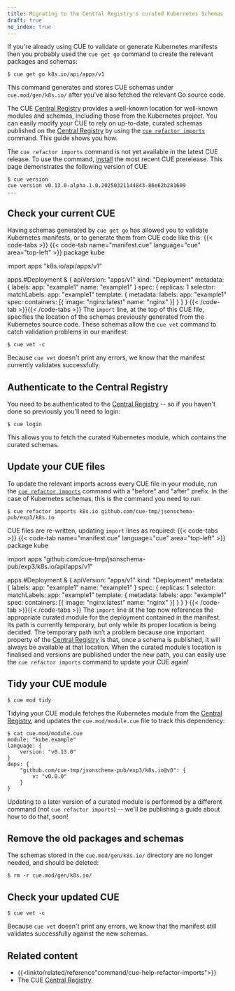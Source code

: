 ```yaml
---
title: Migrating to the Central Registry's curated Kubernetes Schemas
draft: true
no_index: true
---
```


If you're already using CUE to validate or generate Kubernetes manifests then
you probably used the `cue get go` command to create the relevant packages and
schemas:
```text { title="TERMINAL" type="terminal" codeToCopy="Y3VlIGdldCBnbyBrOHMuaW8vYXBpL2FwcHMvdjE=" }
$ cue get go k8s.io/api/apps/v1
```

This command generates and stores CUE schemas under `cue.mod/gen/k8s.io/` after
you've also fetched the relevant Go source code.

The CUE
[Central Registry](https://registry.cue.works)
provides a well-known location for well-known modules
and schemas, including those from the Kubernetes project.
You can easily modify your CUE to rely on up-to-date, curated schemas published on the
[Central Registry](https://registry.cue.works)
by using the
[`cue refactor imports`]({{<relref"docs/reference/command/cue-help-refactor-imports">}})
command. This guide shows you how.

The `cue refactor imports` command is not yet available in the latest CUE release.
To use the command,
[install]({{<relref"docs/introduction/installation/#download-an-official-cue-binary">}})
the most recent CUE prerelease. This page demonstrates the following version of CUE:

```text { title="TERMINAL" type="terminal" codeToCopy="Y3VlIHZlcnNpb24=" }
$ cue version
cue version v0.13.0-alpha.1.0.20250321144843-86e62b281609
...
```

## Check your current CUE
Having schemas generated by `cue get go` has allowed you to validate Kubernetes
manifests, or to generate them from CUE code like this:
{{< code-tabs >}}
{{< code-tab name="manifest.cue" language="cue" area="top-left" >}}
package kube

import apps "k8s.io/api/apps/v1"

apps.#Deployment & {
	apiVersion: "apps/v1"
	kind:       "Deployment"
	metadata: {
		labels: app: "example1"
		name: "example1"
	}
	spec: {
		replicas: 1
		selector: matchLabels: app: "example1"
		template: {
			metadata: labels: app: "example1"
			spec: containers: [{
				image: "nginx:latest"
				name:  "nginx"
			}]
		}
	}
}
{{< /code-tab >}}{{< /code-tabs >}}
The `import` line, at the top of this CUE file, specifies the location of the
schemas previously generated from the Kubernetes source code.
These schemas allow the `cue vet` command to catch validation problems in our
manifest:
```text { title="TERMINAL" type="terminal" codeToCopy="Y3VlIHZldCAtYw==" }
$ cue vet -c
```
Because `cue vet` doesn't print any errors, we know that the manifest currently
validates successfully.

## Authenticate to the Central Registry
You need to be authenticated to the
[Central Registry](https://registry.cue.works)
-- so if you haven't
done so previously you'll need to login:
```text { title="TERMINAL" type="terminal" codeToCopy="Y3VlIGxvZ2lu" }
$ cue login
```
This allows you to fetch the curated Kubernetes module, which contains the curated schemas.

## Update your CUE files
To update the relevant imports across every CUE file in your module, run the
[`cue refactor imports`]({{<relref"docs/reference/command/cue-help-refactor-imports">}})
command with a "before" and "after" prefix.
In the case of Kubernetes schemas, this is the command you need to run:

```text { title="TERMINAL" type="terminal" codeToCopy="Y3VlIHJlZmFjdG9yIGltcG9ydHMgazhzLmlvIGdpdGh1Yi5jb20vY3VlLXRtcC9qc29uc2NoZW1hLXB1Yi9leHAzL2s4cy5pbw==" }
$ cue refactor imports k8s.io github.com/cue-tmp/jsonschema-pub/exp3/k8s.io
```

CUE files are re-written, updating `import` lines as required:
{{< code-tabs >}}
{{< code-tab name="manifest.cue" language="cue" area="top-left" >}}
package kube

import apps "github.com/cue-tmp/jsonschema-pub/exp3/k8s.io/api/apps/v1"

apps.#Deployment & {
	apiVersion: "apps/v1"
	kind:       "Deployment"
	metadata: {
		labels: app: "example1"
		name: "example1"
	}
	spec: {
		replicas: 1
		selector: matchLabels: app: "example1"
		template: {
			metadata: labels: app: "example1"
			spec: containers: [{
				image: "nginx:latest"
				name:  "nginx"
			}]
		}
	}
}
{{< /code-tab >}}{{< /code-tabs >}}
The `import` line at the top now references the appropriate curated module for
the deployment contained in the manifest. Its path is currently temporary, but
only while its proper location is being decided. The temporary path isn’t a
problem because one important property of the
[Central Registry](https://registry.cue.works)
is that, once a schema is published, it will always be available at that
location. When the curated module’s location is finalised and versions are
published under the new path, you can easily use the `cue refactor imports`
command to update your CUE again!

## Tidy your CUE module
```text { title="TERMINAL" type="terminal" codeToCopy="Y3VlIG1vZCB0aWR5" }
$ cue mod tidy
```
Tidying your CUE module fetches the Kubernetes module from the
[Central Registry](https://registry.cue.works),
and updates the `cue.mod/module.cue` file to track this dependency:

```text { title="TERMINAL" type="terminal" codeToCopy="Y2F0IGN1ZS5tb2QvbW9kdWxlLmN1ZQ==" }
$ cat cue.mod/module.cue
module: "kube.example"
language: {
	version: "v0.13.0"
}
deps: {
	"github.com/cue-tmp/jsonschema-pub/exp3/k8s.io@v0": {
		v: "v0.0.0"
	}
}
```

Updating to a later version of a curated module is performed by a different
command (not `cue refactor imports`) -- we'll be publishing a guide about how
to do that, soon!

## Remove the old packages and schemas
The schemas stored in the `cue.mod/gen/k8s.io/` directory are no longer needed,
and should be deleted:
```text { title="TERMINAL" type="terminal" codeToCopy="cm0gLXIgY3VlLm1vZC9nZW4vazhzLmlvLw==" }
$ rm -r cue.mod/gen/k8s.io/
```

## Check your updated CUE
```text { title="TERMINAL" type="terminal" codeToCopy="Y3VlIHZldCAtYw==" }
$ cue vet -c
```
Because `cue vet` doesn't print any errors, we know that the manifest still
validates successfully against the new schemas.

## Related content

- {{<linkto/related/reference"command/cue-help-refactor-imports">}}
- The CUE [Central Registry](https://registry.cue.works)

